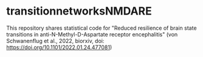 # transitionnetworksNMDARE
This repository shares statistical code for "Reduced resilience of brain state transitions in anti-N-Methyl-D-Aspartate receptor encephalitis" (von Schwanenflug et al., 2022, biorxiv, doi: https://doi.org/10.1101/2022.01.24.477081)
